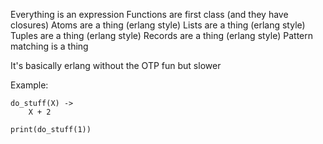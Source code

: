 Everything is an expression
Functions are first class (and they have closures)
Atoms are a thing (erlang style)
Lists are a thing (erlang style)
Tuples are a thing (erlang style)
Records are a thing (erlang style)
Pattern matching is a thing

It's basically erlang without the OTP fun but slower


Example:

```
do_stuff(X) ->
	X + 2

print(do_stuff(1))
```


